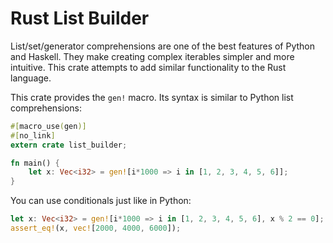 Rust List Builder
===

List/set/generator comprehensions are one of the best features of Python and
Haskell. They make creating complex iterables simpler and more intuitive. This
crate attempts to add similar functionality to the Rust language.

This crate provides the `gen!` macro. Its syntax is similar to Python list
comprehensions:

```rust
#[macro_use(gen)]
#[no_link]
extern crate list_builder;

fn main() {
	let x: Vec<i32> = gen![i*1000 => i in [1, 2, 3, 4, 5, 6]];
}
```

You can use conditionals just like in Python:

```rust
let x: Vec<i32> = gen![i*1000 => i in [1, 2, 3, 4, 5, 6], x % 2 == 0];
assert_eq!(x, vec![2000, 4000, 6000]);
```
